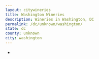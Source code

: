 ```yaml
---
layout: citywineries
title: Washington Wineries
description: Wineries in Washington, DC
permalink: /dc/unknown/washington/
state: dc
county: unknown
city: washington
---
```

-
